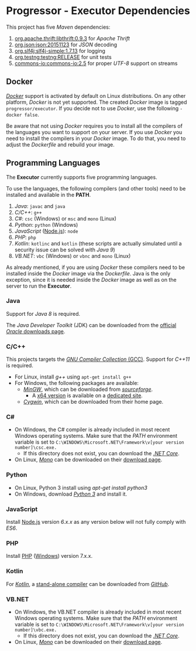 # Progressor - Executor Dependencies

This project has five *Maven* dependencies:

1. [org.apache.thrift:libthrift:0.9.3](http://mvnrepository.com/artifact/org.apache.thrift/libthrift/0.9.3)
   for *Apache Thrift*
1. [org.json:json:20151123](http://mvnrepository.com/artifact/org.json/json/20151123)
   for *JSON* decoding
1. [org.slf4j:slf4j-simple:1.7.13](http://mvnrepository.com/artifact/org.slf4j/slf4j-simple/1.7.13)
   for logging
1. [org.testng:testng:RELEASE](http://mvnrepository.com/artifact/org.testng/testng)
   for unit tests
1. [commons-io:commons-io:2.5](http://mvnrepository.com/artifact/commons-io/commons-io/2.5)
   for proper *UTF-8* support on streams

## Docker

[*Docker*](https://www.docker.com/) support is activated by default on Linux distributions. On any other platform, *Docker* is not yet supported.
The created *Docker* image is tagged `progressor/executor`.
If you decide not to use *Docker*, use the following `-docker false`.

Be aware that not using *Docker* requires you to install all the compilers of the languages you want to support on your server.
If you use *Docker* you need to install the compilers in your *Docker* image. To do that, you need to adjust the *Dockerfile* and rebuild your image.

## Programming Languages

The **Executor** currently supports five programming languages.

To use the languages, the following compilers (and other tools) need to be installed and available in the **PATH**.

1. *Java*: `javac` and `java`
1. *C/C++*: `g++`
1. *C#*: `csc` (Windows) or `msc` and `mono` (Linux)
1. *Python*: `python` (Windows)
1. *JavaScript* ([Node.js](https://nodejs.org/)): `node` 
1. *PHP*: `php`
1. *Kotlin*: `kotlinc` and `kotlin` (these scripts are actually simulated until a security issue can be solved with *Java 9*)
1. *VB.NET*: `vbc` (Windows) or `vbnc` and `mono` (Linux)

As already mentioned, if you are using *Docker* these compilers need to be installed inside the *Docker* image via the *Dockerfile*.
Java is the only exception, since it is needed inside the *Docker* image as well as on the server to run the **Executor**.

### Java

Support for *Java 8* is required.

The *Java Developer Toolkit* (JDK) can be downloaded from the [official *Oracle* downloads page](http://www.oracle.com/technetwork/java/javase/downloads/).

### C/C++

This projects targets the [*GNU Compiler Collection* (GCC)](https://gcc.gnu.org/).
Support for *C++11* is required.

* For Linux, install *g++* using `apt-get install g++`
* For Windows, the following packages are available:
  * [*MinGW*](http://www.mingw.org/), which can be downloaded from [*sourceforge*](https://sourceforge.net/projects/mingw/files/).
    * A [x64 version](http://mingw-w64.org/) is available on a [dedicated site](http://mingw-w64.org/doku.php/download/win-builds).
  * [*Cygwin*](http://sourceware.org/cygwin/), which can be downloaded from their home page.

### C# #

* On Windows, the C# compiler is already included in most recent Windows operating systems. Make sure that the *PATH* environment variable is set to `C:\WINDOWS\Microsoft.NET\Framework\v[your version number]\csc.exe.`
    * If this directory does not exist, you can download the [*.NET Core*](https://www.microsoft.com/net/download).
* On Linux, [*Mono*](http://www.mono-project.com/) can be downloaded on their [download page](http://www.mono-project.com/download/).

### Python

* On Linux, Python 3 install using *apt-get install python3*
* On Windows, download [*Python 3*](https://www.python.org/downloads/release/python-351/) and install it.

### JavaScript

Install [Node.js](https://nodejs.org/) version *6.x.x* as any version below will not fully comply with *ES6*.

### PHP

Install [PHP](http://php.net/downloads.php) ([Windows](http://windows.php.net/download#php-7.0)) version 7.x.x.

### Kotlin

For [*Kotlin*](http://kotlinlang.org/), a [stand-alone compiler](http://kotlinlang.org/docs/tutorials/command-line.html) can be downloaded from [*GitHub*](https://github.com/JetBrains/kotlin/releases/latest).

### VB.NET

* On Windows, the VB.NET compiler is already included in most recent Windows operating systems. Make sure that the *PATH* environment variable is set to `C:\WINDOWS\Microsoft.NET\Framework\v[your version number]\vbc.exe.`
    * If this directory does not exist, you can download the [*.NET Core*](https://www.microsoft.com/net/download).
* On Linux, [*Mono*](http://www.mono-project.com/) can be downloaded on their [download page](http://www.mono-project.com/download/).
